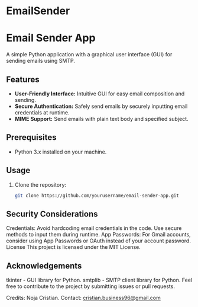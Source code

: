 # EmailSender


# Email Sender App

A simple Python application with a graphical user interface (GUI) for sending emails using SMTP.

## Features

- **User-Friendly Interface:** Intuitive GUI for easy email composition and sending.
- **Secure Authentication:** Safely send emails by securely inputting email credentials at runtime.
- **MIME Support:** Send emails with plain text body and specified subject.

## Prerequisites

- Python 3.x installed on your machine.

## Usage

1. Clone the repository:

   ```bash
   git clone https://github.com/yourusername/email-sender-app.git

## Security Considerations
Credentials: Avoid hardcoding email credentials in the code. Use secure methods to input them during runtime.
App Passwords: For Gmail accounts, consider using App Passwords or OAuth instead of your account password.
License
This project is licensed under the MIT License.

## Acknowledgements
tkinter - GUI library for Python.
smtplib - SMTP client library for Python.
Feel free to contribute to the project by submitting issues or pull requests.


Credits: Noja Cristian.
Contact: cristian.business96@gmail.com
